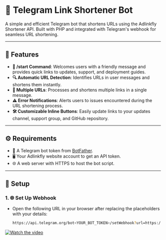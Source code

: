 # 🚀 Telegram Link Shortener Bot  

A simple and efficient Telegram bot that shortens URLs using the Adlinkfly Shortener API. Built with PHP and integrated with Telegram's webhook for seamless URL shortening.  

---

## 🌟 Features  

- **🎉 /start Command**: Welcomes users with a friendly message and provides quick links to updates, support, and deployment guides.  
- **🔍 Automatic URL Detection**: Identifies URLs in user messages and shortens them instantly.  
- **🔗 Multiple URLs**: Processes and shortens multiple links in a single message.  
- **⚠️ Error Notifications**: Alerts users to issues encountered during the URL shortening process.  
- **🛠️ Customizable Inline Buttons**: Easily update links to your updates channel, support group, and GitHub repository.  

---

## ⚙️ Requirements  

- 🔑 A Telegram bot token from [BotFather](https://t.me/BotFather).  
- 🖥️ Your Adlinkfly website account to get an API token.  
- 🌐 A web server with HTTPS to host the bot script.  

---

## 📖 Setup  

### 1. 🌐 Set Up Webhook  

- Open the following URL in your browser after replacing the placeholders with your details:  

   ```bash
   https://api.telegram.org/bot<YOUR_BOT_TOKEN>/setWebhook?url=https://yourdomain.com/shortner.php

[![Watch the video](https://img.youtube.com/vi/nVH8_oZkJRE/maxresdefault.jpg)](https://youtu.be/nVH8_oZkJRE)

